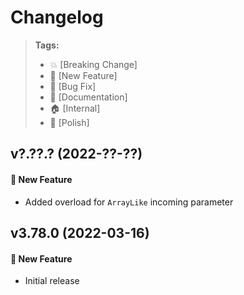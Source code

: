 Changelog
=========

> **Tags:**
> - :boom:       [Breaking Change]
> - :rocket:     [New Feature]
> - :bug:        [Bug Fix]
> - :memo:       [Documentation]
> - :house:      [Internal]
> - :nail_care:  [Polish]

## v?.??.? (2022-??-??)

#### :rocket: New Feature

* Added overload for `ArrayLike` incoming parameter

## v3.78.0 (2022-03-16)

#### :rocket: New Feature

* Initial release
